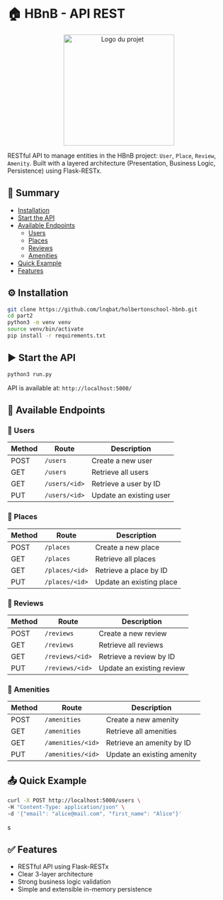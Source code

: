 # 🏠 HBnB - API REST

<p align="center">
  <img src="https://github.com/lnqbat/holbertonschool-hbnb/blob/main/part1/image/HBNB.png" alt="Logo du projet" width="250"/>
</p>

RESTful API to manage entities in the HBnB project: `User`, `Place`, `Review`, `Amenity`. Built with a layered architecture (Presentation, Business Logic, Persistence) using Flask-RESTx.

## 📜 Summary

- [Installation](#️-installation)
- [Start the API](#️-start-the-api)
- [Available Endpoints](#-available-endpoints)
    - [Users](#-users)
    - [Places](#-places)
    - [Reviews](#-reviews)
    - [Amenities](#-amenities)
- [Quick Example](#-quick-example)
- [Features](#-features)

## ⚙️ Installation

```bash
git clone https://github.com/lnqbat/holbertonschool-hbnb.git
cd part2
python3 -m venv venv
source venv/bin/activate
pip install -r requirements.txt
```

## ▶️ Start the API

```bash
python3 run.py
```

API is available at: `http://localhost:5000/`

## 📌 Available Endpoints

### 🔹 Users

| Method | Route             | Description                |
|--------|-------------------|----------------------------|
| POST   | `/users`          | Create a new user          |
| GET    | `/users`          | Retrieve all users         |
| GET    | `/users/<id>`     | Retrieve a user by ID      |
| PUT    | `/users/<id>`     | Update an existing user    |

### 🔹 Places

| Method | Route              | Description                |
|--------|--------------------|----------------------------|
| POST   | `/places`          | Create a new place         |
| GET    | `/places`          | Retrieve all places        |
| GET    | `/places/<id>`     | Retrieve a place by ID     |
| PUT    | `/places/<id>`     | Update an existing place   |

### 🔹 Reviews

| Method | Route               | Description                 |
|--------|---------------------|-----------------------------|
| POST   | `/reviews`          | Create a new review         |
| GET    | `/reviews`          | Retrieve all reviews        |
| GET    | `/reviews/<id>`     | Retrieve a review by ID     |
| PUT    | `/reviews/<id>`     | Update an existing review   |

### 🔹 Amenities

| Method | Route                | Description                     |
|--------|----------------------|---------------------------------|
| POST   | `/amenities`         | Create a new amenity            |
| GET    | `/amenities`         | Retrieve all amenities          |
| GET    | `/amenities/<id>`    | Retrieve an amenity by ID       |
| PUT    | `/amenities/<id>`    | Update an existing amenity      |

## 📤 Quick Example

```bash
curl -X POST http://localhost:5000/users \
-H "Content-Type: application/json" \
-d '{"email": "alice@mail.com", "first_name": "Alice"}'
```
s
## ✅ Features

- RESTful API using Flask-RESTx
- Clear 3-layer architecture
- Strong business logic validation
- Simple and extensible in-memory persistence
